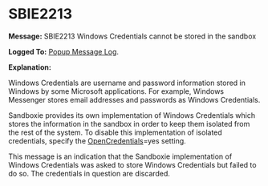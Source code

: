 # SBIE2213

**Message:** SBIE2213 Windows Credentials cannot be stored in the sandbox

**Logged To:** [Popup Message Log](PopupMessageLog.md).

**Explanation:**

Windows Credentials are username and password information stored in Windows by some Microsoft applications. For example, Windows Messenger stores email addresses and passwords as Windows Credentials.

Sandboxie provides its own implementation of Windows Credentials which stores the information in the sandbox in order to keep them isolated from the rest of the system. To disable this implementation of isolated credentials, specify the [OpenCredentials](OpenCredentials.md)=yes setting.

This message is an indication that the Sandboxie implementation of Windows Credentials was asked to store Windows Credentials but failed to do so. The credentials in question are discarded.
